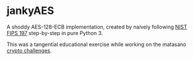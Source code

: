 # jankyAES

A shoddy AES-128-ECB implementation, created by naively following [NIST FIPS 197]
step-by-step in pure Python 3.

This was a tangential educational exercise while working on the matasano
[crypto challenges].

[NIST FIPS 197]: https://nvlpubs.nist.gov/nistpubs/FIPS/NIST.FIPS.197.pdf
[crypto challenges]: https://cryptopals.com/
